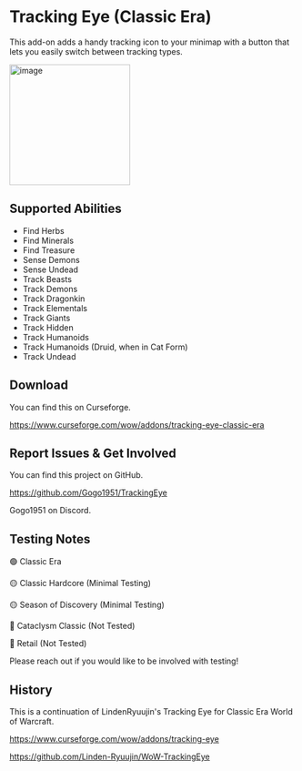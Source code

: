 # Tracking Eye (Classic Era)

This add-on adds a handy tracking icon to your minimap with a button that lets you easily switch between tracking types.

<img width="212" alt="image" src="https://github.com/user-attachments/assets/53bbc30d-6671-4a4a-8cc9-c2373a863fbd">

## Supported Abilities

* Find Herbs
* Find Minerals
* Find Treasure
* Sense Demons
* Sense Undead
* Track Beasts
* Track Demons
* Track Dragonkin
* Track Elementals
* Track Giants
* Track Hidden
* Track Humanoids
* Track Humanoids (Druid, when in Cat Form)
* Track Undead

## Download

You can find this on Curseforge.

https://www.curseforge.com/wow/addons/tracking-eye-classic-era

## Report Issues & Get Involved

You can find this project on GitHub.

https://github.com/Gogo1951/TrackingEye

Gogo1951 on Discord.

## Testing Notes

🟢 Classic Era

🟡 Classic Hardcore (Minimal Testing)

🟡 Season of Discovery (Minimal Testing)

🔴 Cataclysm Classic (Not Tested)

🔴 Retail (Not Tested)

Please reach out if you would like to be involved with testing!

## History

This is a continuation of LindenRyuujin's Tracking Eye for Classic Era World of Warcraft.

https://www.curseforge.com/wow/addons/tracking-eye

https://github.com/Linden-Ryuujin/WoW-TrackingEye
